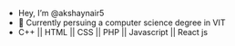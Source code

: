- Hey, I’m @akshaynair5 
- 👀 Currently persuing a computer science degree in VIT
- C++ || HTML || CSS || PHP || Javascript || React js

<!---
akshaynair5/akshaynair5 is a ✨ special ✨ repository because its `README.md` (this file) appears on your GitHub profile.
You can click the Preview link to take a look at your changes.
--->
